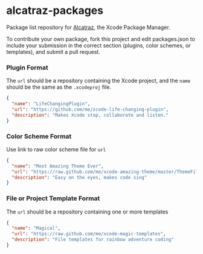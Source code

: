 alcatraz-packages
=================

Package list repository for [Alcatraz](https://github.com/mneorr/Alcatraz), the Xcode Package Manager.

To contribute your own package, fork this project and edit packages.json to include your submission in the correct section (plugins, color schemes, or templates), and submit a pull request.

### Plugin Format
The `url` should be a repository containing the Xcode project, and the `name` should be the same as the `.xcodeproj` file.

``` json
{
  "name": "LifeChangingPlugin",
  "url": "https://github.com/me/xcode-life-changing-plugin",
  "description": "Makes Xcode stop, collaborate and listen."
}
```

### Color Scheme Format
Use link to raw color scheme file for `url`

``` json
{
  "name": "Most Amazing Theme Ever",
  "url": "https://raw.github.com/me/xcode-amazing-theme/master/ThemeFile.dvtcolortheme",
  "description": "Easy on the eyes, makes code sing"
}
```

### File or Project Template Format
The `url` should be a repository containing one or more templates

``` json
{
  "name": "Magical",
  "url": "https://raw.github.com/me/xcode-magic-templates",
  "description": "File templates for rainbow adventure coding"
}
```
